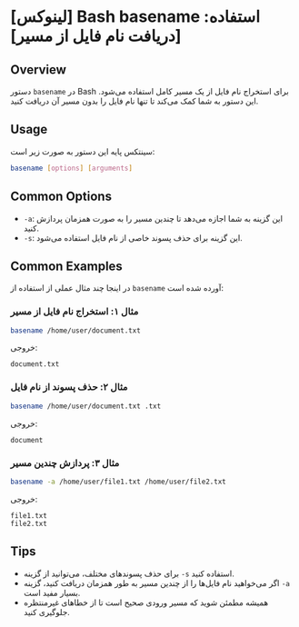 # [لینوکس] Bash basename استفاده: [دریافت نام فایل از مسیر]

## Overview
دستور `basename` در Bash برای استخراج نام فایل از یک مسیر کامل استفاده می‌شود. این دستور به شما کمک می‌کند تا تنها نام فایل را بدون مسیر آن دریافت کنید.

## Usage
سینتکس پایه این دستور به صورت زیر است:

```bash
basename [options] [arguments]
```

## Common Options
- `-a`: این گزینه به شما اجازه می‌دهد تا چندین مسیر را به صورت همزمان پردازش کنید.
- `-s`: این گزینه برای حذف پسوند خاصی از نام فایل استفاده می‌شود.

## Common Examples
در اینجا چند مثال عملی از استفاده از `basename` آورده شده است:

### مثال ۱: استخراج نام فایل از مسیر
```bash
basename /home/user/document.txt
```
خروجی:
```
document.txt
```

### مثال ۲: حذف پسوند از نام فایل
```bash
basename /home/user/document.txt .txt
```
خروجی:
```
document
```

### مثال ۳: پردازش چندین مسیر
```bash
basename -a /home/user/file1.txt /home/user/file2.txt
```
خروجی:
```
file1.txt
file2.txt
```

## Tips
- برای حذف پسوندهای مختلف، می‌توانید از گزینه `-s` استفاده کنید.
- اگر می‌خواهید نام فایل‌ها را از چندین مسیر به طور همزمان دریافت کنید، گزینه `-a` بسیار مفید است.
- همیشه مطمئن شوید که مسیر ورودی صحیح است تا از خطاهای غیرمنتظره جلوگیری کنید.